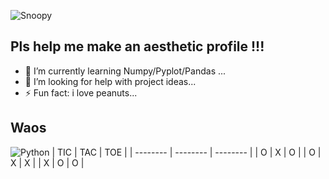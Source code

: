 ![Snoopy](images/snoopy.png)

## Pls help me make an aesthetic profile !!!

<!--
**Marioriatto/marioriatto** is a ✨ _special_ ✨ repository because its `README.md` (this file) appears on your GitHub profile.

Here are some ideas to get you started:
-->
- 🌱 I’m currently learning Numpy/Pyplot/Pandas ...
- 🤔 I’m looking for help with project ideas...
- ⚡ Fun fact: i love peanuts...
## Waos
![Python](https://img.shields.io/badge/python-3670A0?style=for-the-badge&logo=python&logoColor=ffdd54)
| TIC | TAC | TOE |
| -------- | -------- | -------- |
| O | X | O |
| O | X | X |
| X | O | O |
